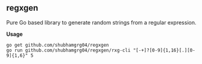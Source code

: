 ## regxgen

Pure Go based library to generate random strings from a regular expression.

**Usage**
```
go get github.com/shubhamgrg04/regxgen
go run github.com/shubhamgrg04/regxgen/rxg-cli "[-+]?[0-9]{1,16}[.][0-9]{1,6}" 5
```
